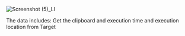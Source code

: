 ![Screenshot (5)_LI](https://github.com/Mr-Banana-2045/VirSH/assets/109140672/3e33e97a-42ca-4c03-9b2b-601f82c7fdf7)

The data includes: Get the clipboard and execution time and execution location from Target
